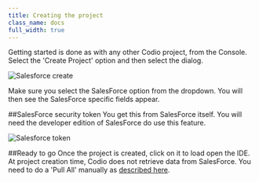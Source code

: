 ```yaml
---
title: Creating the project
class_name: docs
full_width: true
---
```


Getting started is done as with any other Codio project, from the Console. Select the 'Create Project' option and then select the dialog.

![Salesforce create](/img/docs/sf-create.png)

Make sure you select the SalesForce option from the dropdown. You will then see the SalesForce specific fields appear.

##SalesForce security token
You get this from SalesForce itself. You will need the developer edition of SalesForce do use this feature. 

![Salesforce token](/img/docs/sf-setup.png)

##Ready to go
Once the project is created, click on it to load open the IDE. At project creation time, Codio does not retrieve data from SalesForce. You need to do a 'Pull All' manually as [described here](/docs/salesforce/sf-pull).

